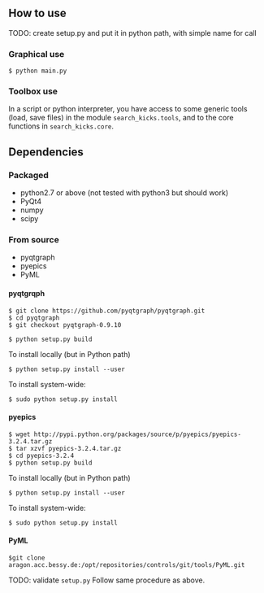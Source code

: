 ## How to use

TODO: create setup.py and put it in python path, with simple name for call
### Graphical use
```
$ python main.py
```
### Toolbox use

In a script or python interpreter, you have access to some generic tools
(load, save files) in the module `search_kicks.tools`, and to the core functions
in `search_kicks.core`.

## Dependencies

### Packaged
* python2.7 or above (not tested with python3 but should work)
* PyQt4
* numpy
* scipy

### From source
* pyqtgraph
* pyepics
* PyML

#### pyqtgrqph

```
$ git clone https://github.com/pyqtgraph/pyqtgraph.git
$ cd pyqtgraph
$ git checkout pyqtgraph-0.9.10

$ python setup.py build
```

To install locally (but in Python path)
```
$ python setup.py install --user 
```

To install system-wide:

```
$ sudo python setup.py install
```

#### pyepics
```
$ wget http://pypi.python.org/packages/source/p/pyepics/pyepics-3.2.4.tar.gz
$ tar xzvf pyepics-3.2.4.tar.gz
$ cd pyepics-3.2.4
$ python setup.py build
```

To install locally (but in Python path)
```
$ python setup.py install --user 
```

To install system-wide:

```
$ sudo python setup.py install
```
#### PyML
```
$git clone aragon.acc.bessy.de:/opt/repositories/controls/git/tools/PyML.git
```

TODO: validate `setup.py`
Follow same procedure as above.
